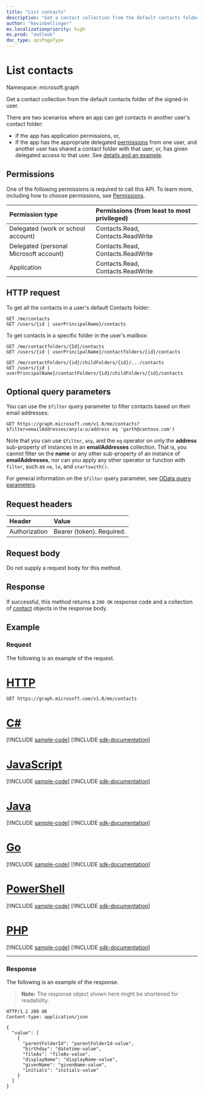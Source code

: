 ```yaml
---
title: "List contacts"
description: "Get a contact collection from the default contacts folder of the signed-in user."
author: "kevinbellinger"
ms.localizationpriority: high
ms.prod: "outlook"
doc_type: apiPageType
---
```


# List contacts

Namespace: microsoft.graph

Get a contact collection from the default contacts folder of the signed-in user.

There are two scenarios where an app can get contacts in another user's contact folder:

* If the app has application permissions, or,
* If the app has the appropriate delegated [permissions](#permissions) from one user, and another user has shared a contact folder with that user, or, has given delegated access to that user. See [details and an example](/graph/outlook-get-shared-contacts-folders).


## Permissions
One of the following permissions is required to call this API. To learn more, including how to choose permissions, see [Permissions](/graph/permissions-reference).

|Permission type      | Permissions (from least to most privileged)              |
|:--------------------|:---------------------------------------------------------|
|Delegated (work or school account) | Contacts.Read, Contacts.ReadWrite    |
|Delegated (personal Microsoft account) | Contacts.Read, Contacts.ReadWrite    |
|Application | Contacts.Read, Contacts.ReadWrite |

## HTTP request

To get all the contacts in a user's default Contacts folder:

<!-- { "blockType": "ignored" } -->
```http
GET /me/contacts
GET /users/{id | userPrincipalName}/contacts
```

To get contacts in a specific folder in the user's mailbox:

<!-- { "blockType": "ignored" } -->
```http
GET /me/contactfolders/{Id}/contacts
GET /users/{id | userPrincipalName}/contactfolders/{id}/contacts

GET /me/contactFolders/{id}/childFolders/{id}/.../contacts
GET /users/{id | userPrincipalName}/contactFolders/{id}/childFolders/{id}/contacts
```
## Optional query parameters
You can use the `$filter` query parameter to filter contacts based on their email addresses:

<!-- { "blockType": "ignored" } -->
``` http
GET https://graph.microsoft.com/v1.0/me/contacts?$filter=emailAddresses/any(a:a/address eq 'garth@contoso.com')
```

Note that you can use `$filter`, `any`, and the `eq` operator on only the **address** sub-property of instances in an **emailAddresses** collection. That is, you cannot filter on the **name** or any other sub-property of an instance of **emailAddresses**, nor can you apply any other operator or function with `filter`, such as `ne`, `le`, and `startswith()`.

For general information on the `$filter` query parameter, see [OData query parameters](/graph/query-parameters).



## Request headers
| Header       | Value |
|:---------------|:--------|
| Authorization  | Bearer {token}. Required.  |

## Request body
Do not supply a request body for this method.

## Response

If successful, this method returns a `200 OK` response code and a collection of [contact](../resources/contact.md) objects in the response body.
## Example
### Request
The following is an example of the request.

# [HTTP](#tab/http)
<!-- {
  "blockType": "request",
  "name": "user_get_contacts"
}-->
```msgraph-interactive
GET https://graph.microsoft.com/v1.0/me/contacts
```

# [C#](#tab/csharp)
[!INCLUDE [sample-code](../includes/snippets/csharp/user-get-contacts-csharp-snippets.md)]
[!INCLUDE [sdk-documentation](../includes/snippets/snippets-sdk-documentation-link.md)]

# [JavaScript](#tab/javascript)
[!INCLUDE [sample-code](../includes/snippets/javascript/user-get-contacts-javascript-snippets.md)]
[!INCLUDE [sdk-documentation](../includes/snippets/snippets-sdk-documentation-link.md)]

# [Java](#tab/java)
[!INCLUDE [sample-code](../includes/snippets/java/user-get-contacts-java-snippets.md)]
[!INCLUDE [sdk-documentation](../includes/snippets/snippets-sdk-documentation-link.md)]

# [Go](#tab/go)
[!INCLUDE [sample-code](../includes/snippets/go/user-get-contacts-go-snippets.md)]
[!INCLUDE [sdk-documentation](../includes/snippets/snippets-sdk-documentation-link.md)]

# [PowerShell](#tab/powershell)
[!INCLUDE [sample-code](../includes/snippets/powershell/user-get-contacts-powershell-snippets.md)]
[!INCLUDE [sdk-documentation](../includes/snippets/snippets-sdk-documentation-link.md)]

# [PHP](#tab/php)
[!INCLUDE [sample-code](../includes/snippets/php/user-get-contacts-php-snippets.md)]
[!INCLUDE [sdk-documentation](../includes/snippets/snippets-sdk-documentation-link.md)]

---

### Response
The following is an example of the response. 
>**Note:** The response object shown here might be shortened for readability.
<!-- {
  "blockType": "response",
  "truncated": true,
  "@odata.type": "microsoft.graph.contact",
  "isCollection": true
} -->
```http
HTTP/1.1 200 OK
Content-type: application/json

{
  "value": [
    {
      "parentFolderId": "parentFolderId-value",
      "birthday": "datetime-value",
      "fileAs": "fileAs-value",
      "displayName": "displayName-value",
      "givenName": "givenName-value",
      "initials": "initials-value"
    }
  ]
}
```

<!-- uuid: 8fcb5dbc-d5aa-4681-8e31-b001d5168d79
2015-10-25 14:57:30 UTC -->
<!-- {
  "type": "#page.annotation",
  "description": "List contacts",
  "keywords": "",
  "section": "documentation",
  "tocPath": "",
  "suppressions": [
  ]
}-->

